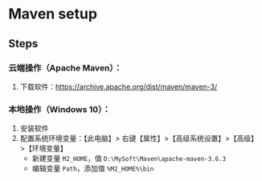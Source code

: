 # Maven setup

## Steps

### 云端操作（Apache Maven）：

1. 下载软件：https://archive.apache.org/dist/maven/maven-3/

### 本地操作（Windows 10）：

1. 安装软件
2. 配置系统环境变量：【此电脑】> 右键【属性】>【高级系统设置】>【高级】>【环境变量】
    - 新建变量 `M2_HOME`，值 `D:\MySoft\Maven\apache-maven-3.6.3`
    - 编辑变量 `Path`，添加值 `%M2_HOME%\bin`
